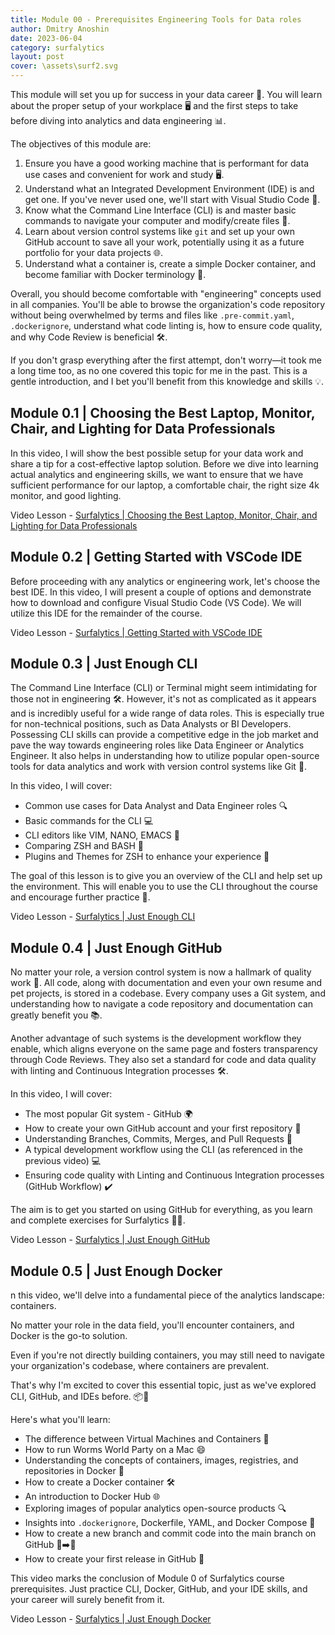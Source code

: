 ```yaml
---
title: Module 00 - Prerequisites Engineering Tools for Data roles
author: Dmitry Anoshin 
date: 2023-06-04
category: surfalytics
layout: post
cover: \assets\surf2.svg
---
```


This module will set you up for success in your data career 🚀. You will learn about the proper setup of your workplace 🖥️ and the first steps to take before diving into analytics and data engineering 📊.

The objectives of this module are:
1. Ensure you have a good working machine that is performant for data use cases and convenient for work and study 🖥️.
2. Understand what an Integrated Development Environment (IDE) is and get one. If you've never used one, we'll start with Visual Studio Code 📝.
3. Know what the Command Line Interface (CLI) is and master basic commands to navigate your computer and modify/create files 📂.
4. Learn about version control systems like `git` and set up your own GitHub account to save all your work, potentially using it as a future portfolio for your data projects 🌐.
5. Understand what a container is, create a simple Docker container, and become familiar with Docker terminology 🐳.

Overall, you should become comfortable with "engineering" concepts used in all companies. You'll be able to browse the organization's code repository without being overwhelmed by terms and files like `.pre-commit.yaml`, `.dockerignore`, understand what code linting is, how to ensure code quality, and why Code Review is beneficial 🛠️.

If you don't grasp everything after the first attempt, don't worry—it took me a long time too, as no one covered this topic for me in the past. This is a gentle introduction, and I bet you'll benefit from this knowledge and skills 💡.

Module 0.1 | Choosing the Best Laptop, Monitor, Chair, and Lighting for Data Professionals
-------------

In this video, I will show the best possible setup for your data work and share a tip for a cost-effective laptop solution. Before we dive into learning actual analytics and engineering skills, we want to ensure that we have sufficient performance for our laptop, a comfortable chair, the right size 4k monitor, and good lighting.

Video Lesson - [Surfalytics | Choosing the Best Laptop, Monitor, Chair, and Lighting for Data Professionals](https://youtu.be/LJIiCLu2gr8?si=ZVBedLM8Y2ESGuxj)

Module 0.2 | Getting Started with VSCode IDE
-------------

Before proceeding with any analytics or engineering work, let's choose the best IDE. In this video, I will present a couple of options and demonstrate how to download and configure Visual Studio Code (VS Code). We will utilize this IDE for the remainder of the course.


Video Lesson - [Surfalytics | Getting Started with VSCode IDE](https://youtu.be/bLmf98u0VuA?si=lkShXn4GA26-Sq6Q)

Module 0.3 | Just Enough CLI
-------------

The Command Line Interface (CLI) or Terminal might seem intimidating for those not in engineering 🛠️. However, it's not as complicated as it appears and is incredibly useful for a wide range of data roles. This is especially true for non-technical positions, such as Data Analysts or BI Developers. Possessing CLI skills can provide a competitive edge in the job market and pave the way towards engineering roles like Data Engineer or Analytics Engineer. It also helps in understanding how to utilize popular open-source tools for data analytics and work with version control systems like Git 🚀.

In this video, I will cover:
- Common use cases for Data Analyst and Data Engineer roles 🔍
- Basic commands for the CLI 💻
- CLI editors like VIM, NANO, EMACS 📝
- Comparing ZSH and BASH 🤔
- Plugins and Themes for ZSH to enhance your experience 🎨

The goal of this lesson is to give you an overview of the CLI and help set up the environment. This will enable you to use the CLI throughout the course and encourage further practice 🌟.

Video Lesson - [Surfalytics | Just Enough CLI](https://youtu.be/49H7ZCZUbnQ?si=vgBDnjk_zzPZyd_J)

Module 0.4 | Just Enough GitHub
-------------

No matter your role, a version control system is now a hallmark of quality work 🌟. All code, along with documentation and even your own resume and pet projects, is stored in a codebase. Every company uses a Git system, and understanding how to navigate a code repository and documentation can greatly benefit you 📚.

Another advantage of such systems is the development workflow they enable, which aligns everyone on the same page and fosters transparency through Code Reviews. They also set a standard for code and data quality with linting and Continuous Integration processes 🛠️.

In this video, I will cover:
- The most popular Git system - GitHub 🌍
- How to create your own GitHub account and your first repository 🏁
- Understanding Branches, Commits, Merges, and Pull Requests 🌲
- A typical development workflow using the CLI (as referenced in the previous video) 💻
- Ensuring code quality with Linting and Continuous Integration processes (GitHub Workflow) ✔️

The aim is to get you started on using GitHub for everything, as you learn and complete exercises for Surfalytics 🏄‍♂️.

Video Lesson - [Surfalytics | Just Enough GitHub](https://youtu.be/shco0WL69hU?si=WVypJbt_-We2-r-r)

Module 0.5 | Just Enough Docker
-------------

n this video, we'll delve into a fundamental piece of the analytics landscape: containers. 

No matter your role in the data field, you'll encounter containers, and Docker is the go-to solution. 

Even if you're not directly building containers, you may still need to navigate your organization's codebase, where containers are prevalent. 

That's why I'm excited to cover this essential topic, just as we've explored CLI, GitHub, and IDEs before. 📦🚀

Here's what you'll learn:
- The difference between Virtual Machines and Containers 🤔
- How to run Worms World Party on a Mac 😄
- Understanding the concepts of containers, images, registries, and repositories in Docker 🐳
- How to create a Docker container 🛠️
- An introduction to Docker Hub 🌐
- Exploring images of popular analytics open-source products 🔍
- Insights into `.dockerignore`, Dockerfile, YAML, and Docker Compose 📝
- How to create a new branch and commit code into the main branch on GitHub 🌿➡️🔖
- How to create your first release in GitHub 🎉

This video marks the conclusion of Module 0 of Surfalytics course prerequisites. Just practice CLI, Docker, GitHub, and your IDE skills, and your career will surely benefit from it. 

Video Lesson - [Surfalytics | Just Enough Docker]()
